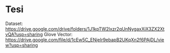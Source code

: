 # Tesi
Dataset: https://drive.google.com/drive/folders/1J1kpTW2lxzr2qUnNygaxXiX3ZX2XtvQA?usp=sharing
Glove Vector: https://drive.google.com/file/d/1cEw5C_ENjeIr9ebapB2UKqXn2f6PAjDL/view?usp=sharing
